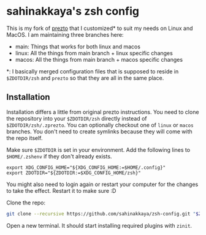 # sahinakkaya's zsh config

This is my fork of [prezto](https://github.com/sorin-ionescu/prezto) that I customized\* to suit my needs on Linux and MacOS.
I am maintaining three branches here:
- main: Things that works for both linux and macos
- linux: All the things from main branch + linux specific changes
- macos: All the things from main branch + macos specific changes

\*: I basically merged configuration files that is supposed to reside in `$ZDOTDIR/zsh` and `prezto` so that they are all in the
same place.


## Installation
Installation differs a little from original prezto instructions. You need to clone the repository into your `$ZDOTDIR/zsh` directly instead of `$ZDOTDIR/zsh/.zprezto`. You can optionally checkout one of `linux` or `macos` branches. You don't need to create symlinks because they will come with the repo itself.

Make sure `$ZDOTDIR` is set in your environment. Add the following lines to `$HOME/.zshenv` if they don't already exists.
```
export XDG_CONFIG_HOME="${XDG_CONFIG_HOME:=$HOME/.config}"
export ZDOTDIR="${ZDOTDIR:=$XDG_CONFIG_HOME/zsh}"
```
You might also need to login again or restart your computer for the changes to take the effect. Restart it to make sure :D

Clone the repo:

```bash
git clone --recursive https://github.com/sahinakkaya/zsh-config.git "$ZDOTDIR/zsh"
```

Open a new terminal. It should start installing required plugins with `zinit`.
